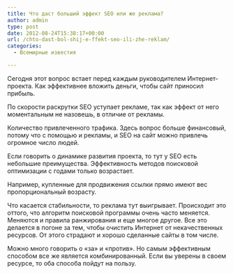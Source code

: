 ```yaml
---
title: Что даст больший эффект SEO или же реклама?
author: admin
type: post
date: 2012-08-24T15:38:17+00:00
url: /chto-dast-bol-shij-e-ffekt-seo-ili-zhe-reklam/
categories:
  - Всемирные известия

---
```

Сегодня этот вопрос встает перед каждым руководителем Интернет-проекта. Как эффективнее вложить деньги, чтобы сайт приносил прибыль. 

По скорости раскрутки SEO уступает рекламе, так как эффект от него моментальным не назовешь, в отличие от рекламы. 

Количество привлеченного трафика. Здесь вопрос больше финансовый, потому что с помощью и рекламы, и SEO на сайт можно привлечь огромное число людей. 

Если говорить о динамике развития проекта, то тут у SEO есть небольшие преимущества. Эффективность методов поисковой оптимизации с годами только возрастает. 

Например, купленные для продвижения ссылки прямо имеют вес пропорциональный возрасту.

Что касается стабильности, то реклама тут выигрывает. Происходит это оттого, что алгоритм поисковой программы очень часто меняется. Меняются и правила ранжирования и еще многое другое. Все это делается в погоне за тем, чтобы очистить Интернет от некачественных ресурсов. От этого страдают и хорошо сделанные сайты в том числе. 

Можно много говорить о «за» и «против». Но самым эффективным способом все же является комбинированный. Если вы уверены в своем ресурсе, то оба способа пойдут на пользу.